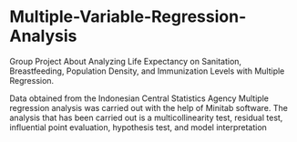 # Multiple-Variable-Regression-Analysis

Group Project About Analyzing Life Expectancy on Sanitation, Breastfeeding, Population Density, and Immunization Levels with Multiple Regression.

Data obtained from the Indonesian Central Statistics Agency
Multiple regression analysis was carried out with the help of Minitab software.
The analysis that has been carried out is a multicollinearity test, residual test, influential point evaluation, hypothesis test, and model interpretation
